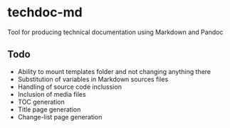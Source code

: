 # techdoc-md
Tool for producing technical documentation using Markdown and Pandoc

## Todo

* Ability to mount templates folder and not changing anything there
* Substitution of variables in Markdown sources files
* Handling of source code inclussion
* Inclusion of media files
* TOC generation
* Title page generation
* Change-list page generation
